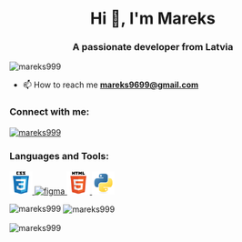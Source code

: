 <h1 align="center">Hi 👋, I'm Mareks</h1>
<h3 align="center">A passionate developer from Latvia</h3>

<p align="left"> <img src="https://komarev.com/ghpvc/?username=mareks999&label=Profile%20views&color=0e75b6&style=flat" alt="mareks999" /> </p>

- 📫 How to reach me **mareks9699@gmail.com**

<h3 align="left">Connect with me:</h3>
<p align="left">
<a href="https://discord.gg/mareks999" target="blank"><img align="center" src="https://raw.githubusercontent.com/rahuldkjain/github-profile-readme-generator/master/src/images/icons/Social/discord.svg" alt="mareks999" height="30" width="40" /></a>
</p>

<h3 align="left">Languages and Tools:</h3>
<p align="left"> <a href="https://www.w3schools.com/css/" target="_blank" rel="noreferrer"> <img src="https://raw.githubusercontent.com/devicons/devicon/master/icons/css3/css3-original-wordmark.svg" alt="css3" width="40" height="40"/> </a> <a href="https://www.figma.com/" target="_blank" rel="noreferrer"> <img src="https://www.vectorlogo.zone/logos/figma/figma-icon.svg" alt="figma" width="40" height="40"/> </a> <a href="https://www.w3.org/html/" target="_blank" rel="noreferrer"> <img src="https://raw.githubusercontent.com/devicons/devicon/master/icons/html5/html5-original-wordmark.svg" alt="html5" width="40" height="40"/> </a> <a href="https://www.python.org" target="_blank" rel="noreferrer"> <img src="https://raw.githubusercontent.com/devicons/devicon/master/icons/python/python-original.svg" alt="python" width="40" height="40"/> </a> </p>

<p><img align="left" src="https://github-readme-stats.vercel.app/api/top-langs?username=mareks999&show_icons=true&locale=en&layout=compact" alt="mareks999" /></p>

<p>&nbsp;<img align="center" src="https://github-readme-stats.vercel.app/api?username=mareks999&show_icons=true&locale=en" alt="mareks999" /></p>

<p><img align="center" src="https://github-readme-streak-stats.herokuapp.com/?user=mareks999&" alt="mareks999" /></p>
